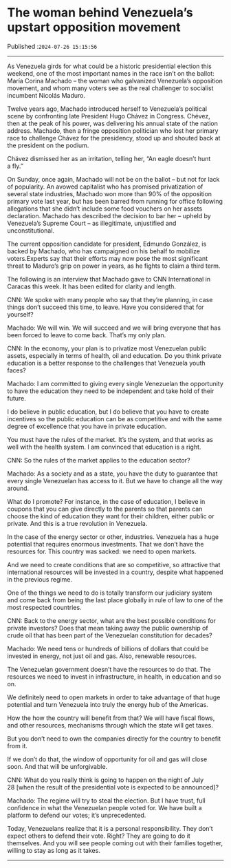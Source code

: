 # The woman behind Venezuela’s upstart opposition movement

Published :`2024-07-26 15:15:56`

---

As Venezuela girds for what could be a historic presidential election this weekend, one of the most important names in the race isn’t on the ballot: María Corina Machado – the woman who galvanized Venezuela’s opposition movement, and whom many voters see as the real challenger to socialist incumbent Nicolás Maduro.

Twelve years ago, Machado introduced herself to Venezuela’s political scene by confronting late President Hugo Chávez in Congress. Chévez, then at the peak of his power, was delivering his annual state of the nation address. Machado, then a fringe opposition politician who lost her primary race to challenge Chávez for the presidency, stood up and shouted back at the president on the podium.

Chávez dismissed her as an irritation, telling her, “An eagle doesn’t hunt a fly.”

On Sunday, once again, Machado will not be on the ballot – but not for lack of popularity. An avowed capitalist who has promised privatization of several state industries, Machado won more than 90% of the opposition primary vote last year, but has been barred from running for office following allegations that she didn’t include some food vouchers on her assets declaration. Machado has described the decision to bar her – upheld by Venezuela’s Supreme Court – as illegitimate, unjustified and unconstitutional.

The current opposition candidate for president, Edmundo González, is backed by Machado, who has campaigned on his behalf to mobilize voters.Experts say that their efforts may now pose the most significant threat to Maduro’s grip on power in years, as he fights to claim a third term.

The following is an interview that Machado gave to CNN International in Caracas this week. It has been edited for clarity and length.

CNN: We spoke with many people who say that they’re planning, in case things don’t succeed this time, to leave. Have you considered that for yourself?

Machado: We will win. We will succeed and we will bring everyone that has been forced to leave to come back. That’s my only plan.

CNN: In the economy, your plan is to privatize most Venezuelan public assets, especially in terms of health, oil and education. Do you think private education is a better response to the challenges that Venezuela youth faces?

Machado: I am committed to giving every single Venezuelan the opportunity to have the education they need to be independent and take hold of their future.

I do believe in public education, but I do believe that you have to create incentives so the public education can be as competitive and with the same degree of excellence that you have in private education.

You must have the rules of the market. It’s the system, and that works as well with the health system. I am convinced that education is a right.

CNN: So the rules of the market applies to the education sector?

Machado: As a society and as a state, you have the duty to guarantee that every single Venezuelan has access to it. But we have to change all the way around.

What do I promote? For instance, in the case of education, I believe in coupons that you can give directly to the parents so that parents can choose the kind of education they want for their children, either public or private. And this is a true revolution in Venezuela.

In the case of the energy sector or other, industries. Venezuela has a huge potential that requires enormous investments. That we don’t have the resources for. This country was sacked: we need to open markets.

And we need to create conditions that are so competitive, so attractive that international resources will be invested in a country, despite what happened in the previous regime.

One of the things we need to do is totally transform our judiciary system and come back from being the last place globally in rule of law to one of the most respected countries.

CNN: Back to the energy sector, what are the best possible conditions for private investors? Does that mean taking away the public ownership of crude oil that has been part of the Venezuelan constitution for decades?

Machado: We need tens or hundreds of billions of dollars that could be invested in energy, not just oil and gas. Also, renewable resources.

The Venezuelan government doesn’t have the resources to do that. The resources we need to invest in infrastructure, in health, in education and so on.

We definitely need to open markets in order to take advantage of that huge potential and turn Venezuela into truly the energy hub of the Americas.

How the how the country will benefit from that? We will have fiscal flows, and other resources, mechanisms through which the state will get taxes.

But you don’t need to own the companies directly for the country to benefit from it.

If we don’t do that, the window of opportunity for oil and gas will close soon. And that will be unforgivable.

CNN: What do you really think is going to happen on the night of July 28 [when the result of the presidential vote is expected to be announced]?

Machado: The regime will try to steal the election. But I have trust, full confidence in what the Venezuelan people voted for. We have built a platform to defend our votes; it’s unprecedented.

Today, Venezuelans realize that it is a personal responsibility. They don’t expect others to defend their vote. Right? They are going to do it themselves. And you will see people coming out with their families together, willing to stay as long as it takes.

---

